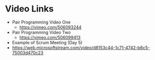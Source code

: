 # Video Links

* Pair Programming Video One
  * https://vimeo.com/506093244
* Pair Programming Video Two
  * https://vimeo.com/506099413
*  Example of Scrum Meeting (Day 5)
  * https://web.microsoftstream.com/video/d8153c44-1c71-4742-b6c5-75003d470c23
